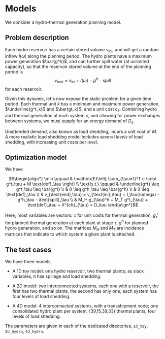 # Models

We consider a hydro-thermal generation planning model.

## Problem description

Each hydro reservoir has a certain stored volume $v_\text{ini}$,
and will get a random inflow $I(\omega)$ along the planning period.
The hydro plants have a maximum power generation $\bar{g^h}$,
and can further spill water (at unlimited capacity),
so that the reservoir stored volume at the end of the planning period is
$$v_{\text{end}} = v_\text{ini} + I(\omega) - g^h - \text{spill}$$
for each reservoir.

Given this dynamic, let's now expose the static problem
for a given time period.
Each thermal unit $k$ has a minimum and maximum power generation,
$\underline{g^t_k}$ and $\bar{gt_k}$,
and a unit cost $c_k$.
Combining hydro and thermal generation at each system $s$,
and allowing for power exchanges between systems,
we must supply for an energy demand of $D_s$.

Unattended demand, also known as load shedding,
incurs a unit cost of $M$.
A more realistic load shedding model includes several _levels_
of load shedding, with increasing unit costs per level.

## Optimization model

We have



$$\begin{align*}
\min \qquad  & \mathbb{E}\left[ \sum_{\tau=1}^T c \cdot g^t_\tau + M \text{def}_\tau \right] \\
\text{s.t.} \qquad & \underline{g^t} \leq g^t_\tau \leq \bar{g^t} \\
            & 0 \leq g^h_\tau \leq \bar{g^h} \\
            & 0 \leq \text{def}_\tau \\
            & v_{\text{end},\tau} = v_{\text{ini},\tau} + I_\tau(\omega) - g^h_\tau - \text{spill}_\tau \\
            & M_H g_{\tau}^h + M_T g^t_{\tau} + \text{def}_\tau + X^{ch}_{\tau} = D_\tau
\end{align*}$$

Here, most variables are vectors:
$c$ for unit costs for thermal generation,
$g^t_\tau$ for planned thermal generation at each plant at stage $\tau$,
$g^h$ for planned hydro generation, and so on.
The matrices $M_H$ and $M_T$ are incidence matrices
that indicate to which system a given plant is attached.

## The test cases

We have three models.
- A 1D toy model: one hydro reservoir, two thermal plants;
  as slack variables, it has spillage and load shedding.

- A 2D model: two interconnected systems, each one with a reservoir,
  the first has two thermal plants, the second has only one;
  each system has four levels of load shedding.

- A 4D model: 4 interconnected systems, with a transshipment node;
  one consolidated hydro plant per system, (39,15,39,33) thermal plants,
  four levels of load shedding.

The parameters are given in each of the dedicated directories,
`1d_toy`, `2d_hydro`, `4d_hydro`.


